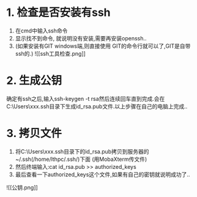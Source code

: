 # 1. 检查是否安装有ssh
1. 在cmd中输入ssh命令
2. 显示找不到命令, 就说明没有安装,需要再安装openssh..
3. (如果安装有GIT windows端,则直接使用 GIT的命令行就可以了,GIT是自带ssh的.)
![[ssh工具检查.png]]
# 2. 生成公钥
确定有ssh之后,输入ssh-keygen -t rsa然后连续回车直到完成.会在C:\Users\xxx\.ssh目录下生成id_rsa.pub文件.以上步骤在自己的电脑上完成..

# 3. 拷贝文件
1. 将C:\Users\xxx\.ssh目录下的id_rsa.pub拷贝到服务器的~/.ssh(/home/lthpc/.ssh/)下面 (用MobaXterm传文件)
2. 然后终端输入:cat id_rsa.pub >> authorized_keys
3. 最后查看一下authorized_keys这个文件,如果有自己的密钥就说明成功了..



![[公钥.png]]